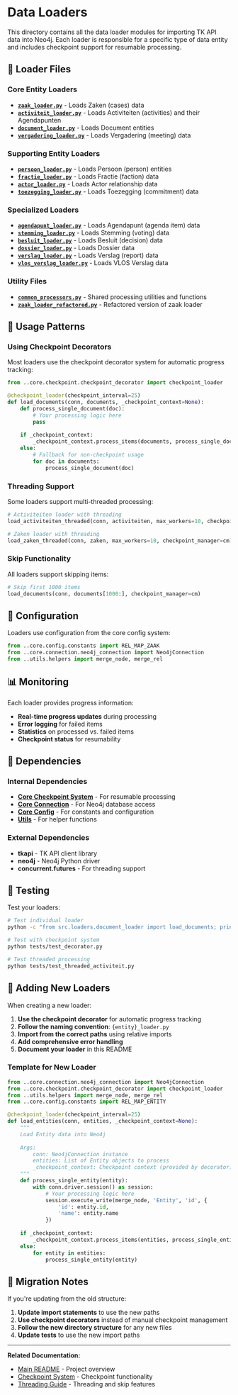 # Data Loaders

This directory contains all the data loader modules for importing TK API data into Neo4j. Each loader is responsible for a specific type of data entity and includes checkpoint support for resumable processing.

## 📁 Loader Files

### Core Entity Loaders
- **[`zaak_loader.py`](zaak_loader.py)** - Loads Zaken (cases) data
- **[`activiteit_loader.py`](activiteit_loader.py)** - Loads Activiteiten (activities) and their Agendapunten
- **[`document_loader.py`](document_loader.py)** - Loads Document entities
- **[`vergadering_loader.py`](vergadering_loader.py)** - Loads Vergadering (meeting) data

### Supporting Entity Loaders
- **[`persoon_loader.py`](persoon_loader.py)** - Loads Persoon (person) entities
- **[`fractie_loader.py`](fractie_loader.py)** - Loads Fractie (faction) data
- **[`actor_loader.py`](actor_loader.py)** - Loads Actor relationship data
- **[`toezegging_loader.py`](toezegging_loader.py)** - Loads Toezegging (commitment) data

### Specialized Loaders
- **[`agendapunt_loader.py`](agendapunt_loader.py)** - Loads Agendapunt (agenda item) data
- **[`stemming_loader.py`](stemming_loader.py)** - Loads Stemming (voting) data
- **[`besluit_loader.py`](besluit_loader.py)** - Loads Besluit (decision) data
- **[`dossier_loader.py`](dossier_loader.py)** - Loads Dossier data
- **[`verslag_loader.py`](verslag_loader.py)** - Loads Verslag (report) data
- **[`vlos_verslag_loader.py`](vlos_verslag_loader.py)** - Loads VLOS Verslag data

### Utility Files
- **[`common_processors.py`](common_processors.py)** - Shared processing utilities and functions
- **[`zaak_loader_refactored.py`](zaak_loader_refactored.py)** - Refactored version of zaak loader

## 🚀 Usage Patterns

### Using Checkpoint Decorators

Most loaders use the checkpoint decorator system for automatic progress tracking:

```python
from ..core.checkpoint.checkpoint_decorator import checkpoint_loader

@checkpoint_loader(checkpoint_interval=25)
def load_documents(conn, documents, _checkpoint_context=None):
    def process_single_document(doc):
        # Your processing logic here
        pass
    
    if _checkpoint_context:
        _checkpoint_context.process_items(documents, process_single_document)
    else:
        # Fallback for non-checkpoint usage
        for doc in documents:
            process_single_document(doc)
```

### Threading Support

Some loaders support multi-threaded processing:

```python
# Activiteiten loader with threading
load_activiteiten_threaded(conn, activiteiten, max_workers=10, checkpoint_manager=cm)

# Zaken loader with threading  
load_zaken_threaded(conn, zaken, max_workers=10, checkpoint_manager=cm)
```

### Skip Functionality

All loaders support skipping items:

```python
# Skip first 1000 items
load_documents(conn, documents[1000:], checkpoint_manager=cm)
```

## 🔧 Configuration

Loaders use configuration from the core config system:

```python
from ..core.config.constants import REL_MAP_ZAAK
from ..core.connection.neo4j_connection import Neo4jConnection
from ..utils.helpers import merge_node, merge_rel
```

## 📊 Monitoring

Each loader provides progress information:

- **Real-time progress updates** during processing
- **Error logging** for failed items
- **Statistics** on processed vs. failed items
- **Checkpoint status** for resumability

## 🔗 Dependencies

### Internal Dependencies
- **[Core Checkpoint System](../core/checkpoint/README.md)** - For resumable processing
- **[Core Connection](../core/connection/README.md)** - For Neo4j database access
- **[Core Config](../core/config/README.md)** - For constants and configuration
- **[Utils](../utils/README.md)** - For helper functions

### External Dependencies
- **tkapi** - TK API client library
- **neo4j** - Neo4j Python driver
- **concurrent.futures** - For threading support

## 🧪 Testing

Test your loaders:

```bash
# Test individual loader
python -c "from src.loaders.document_loader import load_documents; print('Import successful')"

# Test with checkpoint system
python tests/test_decorator.py

# Test threaded processing
python tests/test_threaded_activiteit.py
```

## 📝 Adding New Loaders

When creating a new loader:

1. **Use the checkpoint decorator** for automatic progress tracking
2. **Follow the naming convention**: `{entity}_loader.py`
3. **Import from the correct paths** using relative imports
4. **Add comprehensive error handling**
5. **Document your loader** in this README

### Template for New Loader

```python
from ..core.connection.neo4j_connection import Neo4jConnection
from ..core.checkpoint.checkpoint_decorator import checkpoint_loader
from ..utils.helpers import merge_node, merge_rel
from ..core.config.constants import REL_MAP_ENTITY

@checkpoint_loader(checkpoint_interval=25)
def load_entities(conn, entities, _checkpoint_context=None):
    """
    Load Entity data into Neo4j
    
    Args:
        conn: Neo4jConnection instance
        entities: List of Entity objects to process
        _checkpoint_context: Checkpoint context (provided by decorator)
    """
    def process_single_entity(entity):
        with conn.driver.session() as session:
            # Your processing logic here
            session.execute_write(merge_node, 'Entity', 'id', {
                'id': entity.id,
                'name': entity.name
            })
    
    if _checkpoint_context:
        _checkpoint_context.process_items(entities, process_single_entity)
    else:
        for entity in entities:
            process_single_entity(entity)
```

## 🔄 Migration Notes

If you're updating from the old structure:

1. **Update import statements** to use the new paths
2. **Use checkpoint decorators** instead of manual checkpoint management
3. **Follow the new directory structure** for any new files
4. **Update tests** to use the new import paths

---

**Related Documentation:**
- [Main README](../../README.md) - Project overview
- [Checkpoint System](../../docs/checkpoint-system.md) - Checkpoint functionality
- [Threading Guide](../../docs/threading-and-skip.md) - Threading and skip features 